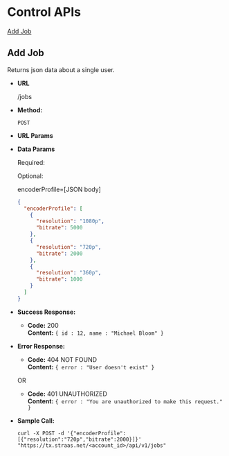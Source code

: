 Control APIs
==============

[Add Job](#add_job)

<a name="add_job"></a>**Add Job**
----
  Returns json data about a single user.

* **URL**

  /jobs

* **Method:**

  `POST`

*  **URL Params**

* **Data Params**

  Required:

  Optional:

  encoderProfile=[JSON body]
  ```json
  {
    "encoderProfile": [
      {
        "resolution": "1080p",
        "bitrate": 5000
      },
      {
        "resolution": "720p",
        "bitrate": 2000
      },
      {
        "resolution": "360p",
        "bitrate": 1000
      }
    ]
  }
  ```

* **Success Response:**

  * **Code:** 200 <br />
    **Content:** `{ id : 12, name : "Michael Bloom" }`

* **Error Response:**

  * **Code:** 404 NOT FOUND <br />
    **Content:** `{ error : "User doesn't exist" }`

  OR

  * **Code:** 401 UNAUTHORIZED <br />
    **Content:** `{ error : "You are unauthorized to make this request." }`

* **Sample Call:**

  ```shell
  curl -X POST -d '{"encoderProfile":[{"resolution":"720p","bitrate":2000}]}' "https://tx.straas.net/<account_id>/api/v1/jobs"
  ```
